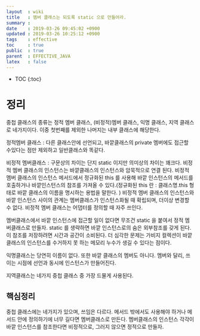 ```yaml
---
layout  : wiki
title   : 멤버 클래스는 되도록 static 으로 만들어라.
summary : 
date    : 2019-03-26 09:45:02 +0900
updated : 2019-03-26 10:25:12 +0900
tags    : effective
toc     : true
public  : true
parent  : EFFECTIVE_JAVA
latex   : false
---
```

* TOC
{:toc}

# 정리
중첩 클래스의 종류는 정적 멤버 클래스, (비정적)멤버 클래스, 익명 클래스, 지역 클래스 로 네가지이다.
이중 첫번째를 제외한 나머지는 내부 클래스에 해당한다.

정적멤버 클래스 : 다른 클래스안에 선언되고, 바깥클래스의 private 멤버에도 접근할 수있다는 점만 제외하고 일반클래스와 똑같다.

비정적 멤버클래스 : 구문상의 차이는 단지 static 이지만 의미상의 차이는 꽤크다. 비정적 멤버 클래스의 인스턴스는 바깥클래스의 인스턴스와 암묵적으로 연결 된다. 비정적 멤버 클래스의 인스턴스 메서드에서 정규화된 this 를 사용해 바깥 인스턴스의 메서드를 호출하거나 바깥인스턴스의 참조를 가져올 수 있다.(정규화된 this 란 : 클래스명.this 형태로 바깥 클래스의 이름을 명시하는 용법을 말한다. )
비정적 멤버 클래스의 인스턴스와 바깥 인스턴스 사이의 관계는 멤버클래스가 인스턴스화될 때 확립되며, 더이상 변경할 수 없다.
비정적 멤버 클래스는 어댑터를 정의할 때 자주 쓰인다.

멤버클래스에서 바깥 인스턴스에 접근할 일이 없다면 무조건 static 을 붙여서 정적 멤버클래스로 만들자.
static 를 생략하면 바깥 인스턴스로의 숨은 외부참조를 갖게 된다. 이 참조를 저장하려면 시간과 공간이 소비된다.
더 심각한 문제는 가비지 컬렉션이 바깥클래스의 인스턴스를 수거하지 못 하는 메모리 누수가 생길 수 있다는 점이다.

익명클래스는 당연히 이름이 없다. 또한 바깥 클래스의 멤버도 아니다. 멤버와 달리, 쓰이는 시점에 선언과 동시에 인스턴스가 만들어진다.

지역클래스는 네가지 중첩 클래스 중 가장 드물게 사용된다.

## 핵심정리
중첩 클래스에는 네가지가 있으며, 쓰임은 다르다.
메서드 밖에서도 사용해야 하거나 메서드 안에 정의하기에 너무 길다면 멤버클래스로 만든다.
멤버클래스의 인스턴스 각각이 바깥 인스턴스를 참조한다면 비정적으로, 그러지 않으면 정적으로 만들자.

